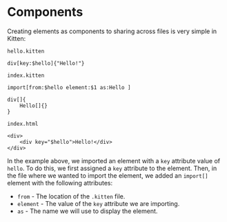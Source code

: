 # Components

Creating elements as components to sharing across files is very simple in Kitten:

`hello.kitten`

```
div[key:$hello]{"Hello!"}
```

`index.kitten`

```
import[from:$hello element:$1 as:Hello ]

div[]{
    Hello[]{}
}
```

`index.html`

```
<div>
    <div key="$hello">Hello!</div>
</div>
```

In the example above, we imported an element with a `key` attribute value of `hello`. To do this, we first assigned a `key` attribute to the element. Then, in the file where we wanted to import the element, we added an `import[]` element with the following attributes:

- `from` - The location of the `.kitten` file.
- `element` - The value of the `key` attribute we are importing.
- `as` - The name we will use to display the element.
